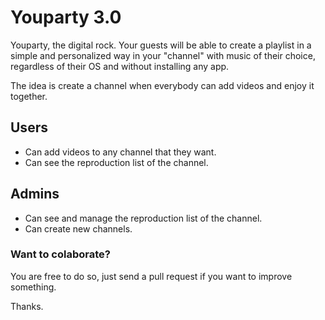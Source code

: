 # Youparty 3.0

Youparty, the digital rock. Your guests will be able to create a playlist in a simple and personalized way in your "channel" with music of their choice, regardless of their OS and without installing any app.

The idea is create a channel when everybody can add videos and enjoy it together.

## Users

- Can add  videos to any channel that they want.
- Can see the reproduction list of the channel.

## Admins

- Can see and manage the reproduction list of the channel.
- Can create new channels.

### Want to colaborate?

You are free to do so, just send a pull request if you want to improve something. 

Thanks.
